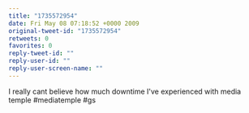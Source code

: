```yaml
---
title: "1735572954"
date: Fri May 08 07:18:52 +0000 2009
original-tweet-id: "1735572954"
retweets: 0
favorites: 0
reply-tweet-id: ""
reply-user-id: ""
reply-user-screen-name: ""
---
```

I really cant believe how much downtime I've experienced with media temple #mediatemple #gs

